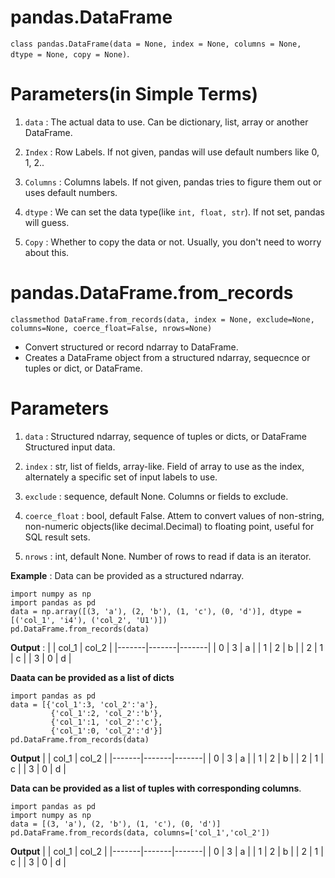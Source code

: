 # pandas.DataFrame

`class pandas.DataFrame(data = None, index = None, columns = None, dtype = None, copy = None)`.

# Parameters(in Simple Terms)

1. `data` : The actual data to use. Can be dictionary, list, array or another DataFrame.

2. `Index` : Row Labels. If not given, pandas will use default numbers like 0, 1, 2..

3. `Columns` : Columns labels. If not given, pandas tries to figure them out or uses default numbers.

4. `dtype` : We can set the data type(like `int, float, str`). If not set, pandas will guess.

5. `Copy` : Whether to copy the data or not. Usually, you don't need to worry about this.


# pandas.DataFrame.from_records

```
classmethod DataFrame.from_records(data, index = None, exclude=None, columns=None, coerce_float=False, nrows=None)
```
- Convert structured or record ndarray to DataFrame.
- Creates a DataFrame object from a structured ndarray, sequecnce or tuples or dict, or DataFrame.

# Parameters

1. `data` : Structured ndarray, sequence of tuples or dicts, or DataFrame Structured input data.

2. `index` : str, list of fields, array-like. Field of array to use as the index, alternately a specific set of input labels to use.

3. `exclude` : sequence, default None. Columns or fields to exclude.

4. `coerce_float` : bool, default False. Attem to convert values of non-string, non-numeric objects(like decimal.Decimal) to floating point, useful for SQL result sets.

5. `nrows` : int, default None. Number of rows to read if data
is an iterator.

**Example** : Data can be provided as a structured ndarray.

```
import numpy as np
import pandas as pd
data = np.array([(3, 'a'), (2, 'b'), (1, 'c'), (0, 'd')], dtype = [('col_1', 'i4'), ('col_2', 'U1')])
pd.DataFrame.from_records(data)
```

**Output** : 
|       | col_1 | col_2 |
|-------|-------|-------|
|   0   |   3   |   a   |
|   1   |   2   |   b   |
|   2   |   1   |   c   |
|   3   |   0   |   d   |


**Daata can be provided as a list of dicts**
```
import pandas as pd
data = [{'col_1':3, 'col_2':'a'},
         {'col_1':2, 'col_2':'b'},
         {'col_1':1, 'col_2':'c'},
         {'col_1':0, 'col_2':'d'}]
pd.DataFrame.from_records(data)
```

**Output**
|       | col_1 | col_2 |
|-------|-------|-------|
|   0   |   3   |   a   |
|   1   |   2   |   b   |
|   2   |   1   |   c   |
|   3   |   0   |   d   |


**Data can be provided as a list of tuples with corresponding columns**.
```
import pandas as pd
import numpy as np
data = [(3, 'a'), (2, 'b'), (1, 'c'), (0, 'd')]
pd.DataFrame.from_records(data, columns=['col_1','col_2'])
```
**Output**
|       | col_1 | col_2 |
|-------|-------|-------|
|   0   |   3   |   a   |
|   1   |   2   |   b   |
|   2   |   1   |   c   |
|   3   |   0   |   d   |

